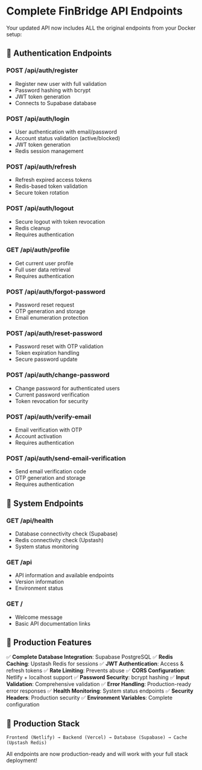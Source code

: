 # Complete FinBridge API Endpoints

Your updated API now includes ALL the original endpoints from your Docker setup:

## 🔐 Authentication Endpoints

### POST /api/auth/register
- Register new user with full validation
- Password hashing with bcrypt
- JWT token generation
- Connects to Supabase database

### POST /api/auth/login  
- User authentication with email/password
- Account status validation (active/blocked)
- JWT token generation
- Redis session management

### POST /api/auth/refresh
- Refresh expired access tokens
- Redis-based token validation
- Secure token rotation

### POST /api/auth/logout
- Secure logout with token revocation
- Redis cleanup
- Requires authentication

### GET /api/auth/profile
- Get current user profile
- Full user data retrieval
- Requires authentication

### POST /api/auth/forgot-password
- Password reset request
- OTP generation and storage
- Email enumeration protection

### POST /api/auth/reset-password
- Password reset with OTP validation
- Token expiration handling
- Secure password update

### POST /api/auth/change-password
- Change password for authenticated users
- Current password verification
- Token revocation for security

### POST /api/auth/verify-email
- Email verification with OTP
- Account activation
- Requires authentication

### POST /api/auth/send-email-verification
- Send email verification code
- OTP generation and storage
- Requires authentication

## 🏥 System Endpoints

### GET /api/health
- Database connectivity check (Supabase)
- Redis connectivity check (Upstash)
- System status monitoring

### GET /api
- API information and available endpoints
- Version information
- Environment status

### GET /
- Welcome message
- Basic API documentation links

## 🔧 Production Features

✅ **Complete Database Integration**: Supabase PostgreSQL
✅ **Redis Caching**: Upstash Redis for sessions
✅ **JWT Authentication**: Access & refresh tokens
✅ **Rate Limiting**: Prevents abuse
✅ **CORS Configuration**: Netlify + localhost support
✅ **Password Security**: bcrypt hashing
✅ **Input Validation**: Comprehensive validation
✅ **Error Handling**: Production-ready error responses
✅ **Health Monitoring**: System status endpoints
✅ **Security Headers**: Production security
✅ **Environment Variables**: Complete configuration

## 🚀 Production Stack

```
Frontend (Netlify) → Backend (Vercel) → Database (Supabase) → Cache (Upstash Redis)
```

All endpoints are now production-ready and will work with your full stack deployment!
